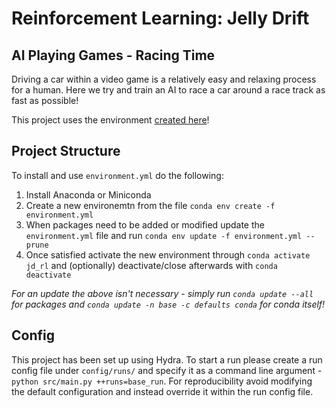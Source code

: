 # Reinforcement Learning: Jelly Drift
## AI Playing Games - Racing Time
Driving a car within a video game is a relatively easy and relaxing process for a human.
Here we try and train an AI to race a car around a race track as fast as possible!

This project uses the environment [created here](https://github.com/EuclideanEncabulator/gym-jd)!

## Project Structure
To install and use `environment.yml` do the following:
1. Install Anaconda or Miniconda
2. Create a new environemtn from the file `conda env create -f environment.yml`
3. When packages need to be added or modified update the `environment.yml` file and run `conda env update -f environment.yml --prune`
4. Once satisfied activate the new environment through `conda activate jd_rl` and (optionally) deactivate/close afterwards with `conda deactivate`

*For an update the above isn't necessary - simply run `conda update --all` for packages and `conda update -n base -c defaults conda` for conda itself!*

## Config
This project has been set up using Hydra.
To start a run please create a run config file under `config/runs/` and specify it as a command line argument - `python src/main.py ++runs=base_run`.
For reproducibility avoid modifying the default configuration and instead override it within the run config file.
